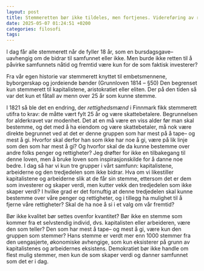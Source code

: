 ```yaml
---
layout: post
title: Stemmeretten bør ikke tildeles, men fortjenes. Videreføring av rettighedsmænd i FInnmark, 1821.
date: 2025-05-07 01:24:51 +0200
categories: filosofi
tags:
---
```

I dag får alle stemmerett når de fyller 18 år, som en bursdagsgave– uavhengig om de bidrar til samfunnet eller ikke. Men burde ikke retten til å påvirke samfunnets nåtid og fremtid være kun for de som faktisk investerer?

Fra vår egen historie var stemmerett knyttet til embetsmennene, byborgerskap og jordeiende bønder (Grunnloven 1814 – §50) Den begrenset kun stemmerett til kapitalistene, aristokratiet eller eliten. Der på den tiden så var det kun et fåtall av menn over 25 år som kunne stemme. 

I 1821 så ble det en endring, der *rettighedsmænd* i Finnmark fikk stemmerett utifra to krav: de måtte vært fylt 25 år og være skattebetalere. Begrunnelsen for alderkravet var modenhet. Det at en må være en viss alder før man skal bestemme, og det med å ha eiendom og være skattebetaler, må nok være direkte begrunnet ved at det er denne gruppen som har mest på å tape– og mest å gi. Hvorfor skal derfor han som ikke har noe å gi, være på lik linje som den som har mest å gi? Og hvorfor skal de da kunne bestemme over andre folks penger og rettigheter? Jeg drøfter for ikke en tilbakegang til denne loven, men å bruke loven som inspirasjonskilde for å danne noe bedre. I dag så har vi kun tre grupper i vårt samfunn: kapitalistene, arbeiderne og den tredjedelen som ikke bidrar. Hva om vi likestiller kapitalistene og arbeiderne slik at de får sin stemme, ettersom det er dem som investerer og skaper verdi, men kutter vekk den tredjedelen som ikke skaper verdi? I hvilke grad er det fornuftig at denne tredjedelen skal kunne bestemme over våre penger og rettigheter, og i tillegg ha mulighet til å fjerne våre rettigheter? Skal de ha noe å si i et valg om vår fremtid? 

Bør ikke kvalitet bør settes ovenfor kvantitet? Bør ikke en stemme som kommer fra et selvstendig individ, dvs. kapitalisten eller arbeideren, være den som teller? Den som har mest å tape– og mest å gi, være kun den gruppen som stemmer? Hans stemme er verdt mer enn 1000 stemmer fra den uengasjerte, økonomiske avhengige, som kun eksisterer på grunn av kapitalistenes og arbeidernes eksistens. Demokratiet bør ikke handle om flest mulig stemmer, men kun de som skaper verdi og danner samfunnet som det er i dag.

